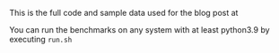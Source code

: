 This is the full code and sample data used for the blog post at <url>

You can run the benchmarks on any system with at least python3.9 by executing `run.sh`

